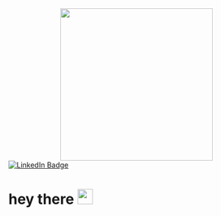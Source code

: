 <div id="header" align="center">
  <img src="https://media.giphy.com/media/qgQUggAC3Pfv687qPC/giphy.gif" width="300"/>
</div>

<!--https://media.giphy.com/media/fmkYSBlJt3XjNF6p9c/giphy.gif-->
<!--https://media.giphy.com/media/M9gbBd9nbDrOTu1Mqx/giphy.gif-->
<!--Hi, I’m Azaan, an Electronics and Telecommunication Engineer who writes code and scripts to Automate IT Operations for a Leading Telecommunication Industry.-->


<!--Links to Social media end point = https://img.shields.io/badge/ , parameter1 is Label-Color , logo_parameter=your_social_media_icon_name , logoColor=color of icon -->
<!-- We wrapped the URL in img tag -->
<!-- We wrapped the Images on div tag , to make sure all badges come on a single line-->
<!-- We added hyperlink for each badges by wrapping an a tag -->

<!-- added the code id="header" inside a div tag that is after the GIF img tag -->
<!-- Make sure to change the href attribute to point to your social profiles -->

<div id="badges">
  <a href="your-linkedin-URL">
    <img src="https://img.shields.io/badge/LinkedIn-blue?style=for-the-badge&logo=linkedin&logoColor=white" alt="LinkedIn Badge"/>
  </a>
  <!--a href="your-youtube-URL"-->
    <!--img src="https://img.shields.io/badge/YouTube-red?style=for-the-badge&logo=youtube&logoColor=white" alt="Youtube Badge"/-->
  <!--/a-->
  <!--a href="your-twitter-URL"-->
    <!--img src="https://img.shields.io/badge/Twitter-blue?style=for-the-badge&logo=twitter&logoColor=white" alt="Twitter Badge"/-->
  <!--/a-->
</div>
<!--Links to social media ends here-->





<!-- To know the profile view counts of our git-hub page, we can use an open-source project that offers the view-counter badge - view-counter github profile -->
<!-- End-point to the Views counter end point is https://komarev.com/ghpvc/?username=your-github-username -->
<!-- add a code after div tag with id="badges" and make sure to replace your-github-username with your username -->
<img src="https://komarev.com/ghpvc/?username=Azaanmhmd&style=flat-square&color=blue" alt=""/>


<!-- To add a Wave GIF we can use this-->
<h1>
  hey there
  <img src="https://media.giphy.com/media/hvRJCLFzcasrR4ia7z/giphy.gif" width="30px"/>
</h1>


















